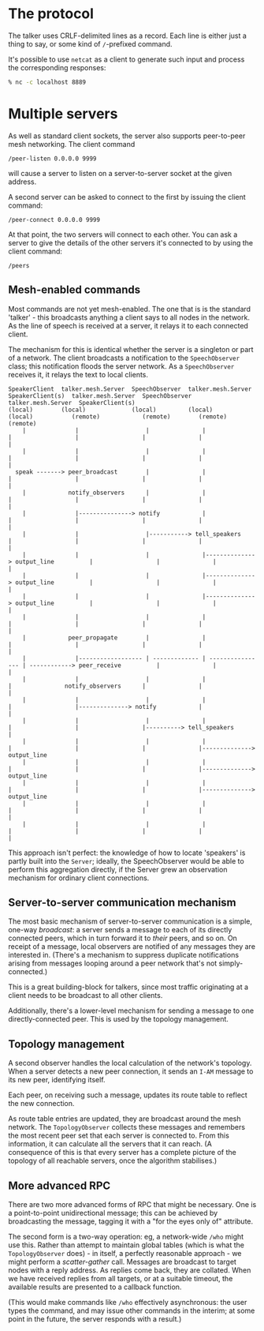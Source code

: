 # The protocol

The talker uses CRLF-delimited lines as a record. Each line is either just a thing
to say, or some kind of `/`-prefixed command.

It's possible to use `netcat` as a client to generate such input and process the
corresponding responses:

```bash
% nc -c localhost 8889
```

# Multiple servers

As well as standard client sockets, the server also supports peer-to-peer mesh networking.
The client command

    /peer-listen 0.0.0.0 9999

will cause a server to listen on a server-to-server socket at the given address.

A second server can be asked to connect to the first by issuing the client command:

    /peer-connect 0.0.0.0 9999

At that point, the two servers will connect to each other. You can ask a server to give the
details of the other servers it's connected to by using the client command:

    /peers

## Mesh-enabled commands

Most commands are not yet mesh-enabled. The one that is is the standard 'talker' - this
broadcasts anything a client says to all nodes in the network. As the line of speech is
received at a server, it relays it to each connected client.

The mechanism for this is identical whether the server is a singleton or part of a network.
The client broadcasts a notification to the `SpeechObserver` class; this notification floods
the server network. As a `SpeechObserver` receives it, it relays the text to local clients.

```
SpeakerClient  talker.mesh.Server  SpeechObserver  talker.mesh.Server SpeakerClient(s)  talker.mesh.Server  SpeechObserver  talker.mesh.Server  SpeakerClient(s)
(local)        (local)             (local)         (local)            (local)           (remote)            (remote)        (remote)            (remote)
    |              |                   |               |                  |                  |                  |               |                   |
    |              |                   |               |                  |                  |                  |               |                   |
  speak -------> peer_broadcast        |               |                  |                  |                  |               |                   |
    |            notify_observers      |               |                  |                  |                  |               |                   |
    |              |---------------> notify            |                  |                  |                  |               |                   |
    |              |                   |-----------> tell_speakers        |                  |                  |               |                   |
    |              |                   |               |--------------> output_line          |                  |               |                   |
    |              |                   |               |--------------> output_line          |                  |               |                   |
    |              |                   |               |--------------> output_line          |                  |               |                   |
    |              |                   |               |                  |                  |                  |               |                   |
    |            peer_propagate        |               |                  |                  |                  |               |                   |
    |              |------------------ | ------------- | ---------------- | ------------> peer_receive          |               |                   |
    |              |                   |               |                  |               notify_observers      |               |                   |
    |              |                   |               |                  |                  |--------------> notify            |                   |
    |              |                   |               |                  |                  |                  |----------> tell_speakers          |
    |              |                   |               |                  |                  |                  |               |--------------> output_line
    |              |                   |               |                  |                  |                  |               |--------------> output_line
    |              |                   |               |                  |                  |                  |               |--------------> output_line
    |              |                   |               |                  |                  |                  |               |                   |
    |              |                   |               |                  |                  |                  |               |                   |

```

This approach isn't perfect: the knowledge of how to locate 'speakers' is partly built into the
`Server`; ideally, the SpeechObserver would be able to perform this aggregation directly, if the Server grew
an observation mechanism for ordinary client connections.

## Server-to-server communication mechanism

The most basic mechanism of server-to-server communication is a simple, one-way _broadcast_: a server sends
a message to each of its directly connected peers, which in turn forward it to _their_ peers, and so on.
On receipt of a message, local observers are notified of any messages they are interested in. (There's a
mechanism to suppress duplicate notifications arising from messages looping around a peer network that's
not simply-connected.)

This is a great building-block for talkers, since most traffic originating at a client needs to be broadcast
to all other clients.

Additionally, there's a lower-level mechanism for sending a message to one directly-connected peer. This
is used by the topology management.

## Topology management

A second observer handles the local calculation of the network's topology. When a server detects a new
peer connection, it sends an `I-AM` message to its new peer, identifying itself.

Each peer, on receiving such a message, updates its route table to reflect the new connection.

As route table entries are updated, they are broadcast around the mesh network. The `TopologyObserver`
collects these messages and remembers the most recent peer set that each server is connected to.
From this information, it can calculate all the servers that it can reach.
(A consequence of this is that every server has a complete picture of the topology of all reachable
servers, once the algorithm stabilises.)

## More advanced RPC

There are two more advanced forms of RPC that might be necessary. One is a point-to-point unidirectional
message; this can be achieved by broadcasting the message, tagging it with a "for the eyes only of"
attribute.

The second form is a two-way operation: eg, a network-wide `/who` might use this. Rather than attempt to
maintain global tables (which is what the `TopologyObserver` does) - in itself, a perfectly reasonable
approach - we might perform a _scatter-gather_ call. Messages are broadcast to target nodes with a reply
address. As replies come back, they are collated. When we have received replies from all targets, or
at a suitable timeout, the available results are presented to a callback function.

(This would make commands like `/who` effectively asynchronous: the user types the command, and may
issue other commands in the interim; at some point in the future, the server responds with a result.)